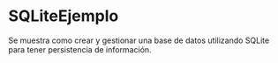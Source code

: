 # SQLiteEjemplo
Se muestra como crear y gestionar una base de datos utilizando SQLite para tener persistencia de información.
